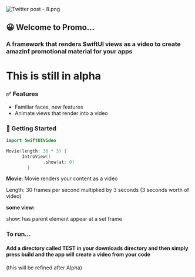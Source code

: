 ![Twitter post - 8.png](https://res.craft.do/user/full/23a03a79-af5e-1af9-b4ff-27170389b6b1/doc/7441435D-DD98-4A56-8397-A430E054F3F7/21AF8DAC-8702-430D-988A-3C9638EAF362_2/StsiZ5MZq2o28W8Nfb7wKCxaKhfkE8CKHxVC2GpXEeAz/Twitter%20post%20-%208.png)

## 😀 Welcome to Promo...

### A framework that renders SwiftUI views as a video to create amazinf promotional material for your apps

# **This is still in alpha**

### ✅ Features

- Familiar faces, new features
- Animate views that render into a video

### 🚀 Getting Started

```swift
import SwiftUIVideo

Movie(length: 30 * 3) {
      IntroView()
              .show(at: 0)
        }
```

**Movie**: Movie renders your content as a video

Length: 30 frames per second multiplied by 3 seconds (3 seconds worth of video)

**some view:**

show: has parent element appear at a set frame

### To run...

#### Add a directory called TEST in your downloads directory and then simply press build and the app will create a video from your code

(this will be refined after Alpha)
